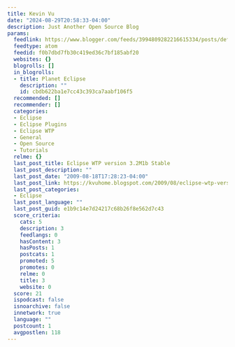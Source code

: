 ```yaml
---
title: Kevin Vu
date: "2024-08-29T20:58:33-04:00"
description: Just Another Open Source Blog
params:
  feedlink: https://www.blogger.com/feeds/3994809282216615334/posts/default/-/Eclipse
  feedtype: atom
  feedid: f0b7dbd7fb30c419ed36c7bf185abf20
  websites: {}
  blogrolls: []
  in_blogrolls:
  - title: Planet Eclipse
    description: ""
    id: cbdb622ba1e7cc43c393ca7aabf106f5
  recommended: []
  recommender: []
  categories:
  - Eclipse
  - Eclipse Plugins
  - Eclipse WTP
  - General
  - Open Source
  - Tutorials
  relme: {}
  last_post_title: Eclipse WTP version 3.2M1b Stable
  last_post_description: ""
  last_post_date: "2009-08-18T17:28:23-04:00"
  last_post_link: https://kvuhome.blogspot.com/2009/08/eclipse-wtp-version-32m1b-stable.html
  last_post_categories:
  - Eclipse
  last_post_language: ""
  last_post_guid: e1b9c14e7d24217c68b26f8e562d7c43
  score_criteria:
    cats: 5
    description: 3
    feedlangs: 0
    hasContent: 3
    hasPosts: 1
    postcats: 1
    promoted: 5
    promotes: 0
    relme: 0
    title: 3
    website: 0
  score: 21
  ispodcast: false
  isnoarchive: false
  innetwork: true
  language: ""
  postcount: 1
  avgpostlen: 118
---
```

